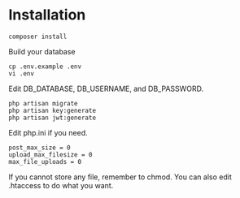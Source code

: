 # Installation

```
composer install
```

Build your database

```
cp .env.example .env
vi .env
```

Edit DB_DATABASE, DB_USERNAME, and DB_PASSWORD.

```
php artisan migrate
php artisan key:generate
php artisan jwt:generate
```

Edit php.ini if you need.

```
post_max_size = 0
upload_max_filesize = 0
max_file_uploads = 0
```

If you cannot store any file, remember to chmod.
You can also edit .htaccess to do what you want.
